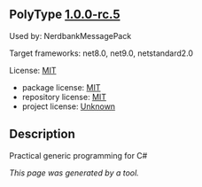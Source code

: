 ﻿PolyType [1.0.0-rc.5](https://www.nuget.org/packages/PolyType/1.0.0-rc.5)
--------------------

Used by: NerdbankMessagePack

Target frameworks: net8.0, net9.0, netstandard2.0

License: [MIT](../../../../licenses/mit) 

- package license: [MIT](https://licenses.nuget.org/MIT) 
- repository license: [MIT](https://github.com/eiriktsarpalis/PolyType) 
- project license: [Unknown](https://eiriktsarpalis.github.io/PolyType/) 

Description
-----------
Practical generic programming for C#

*This page was generated by a tool.*